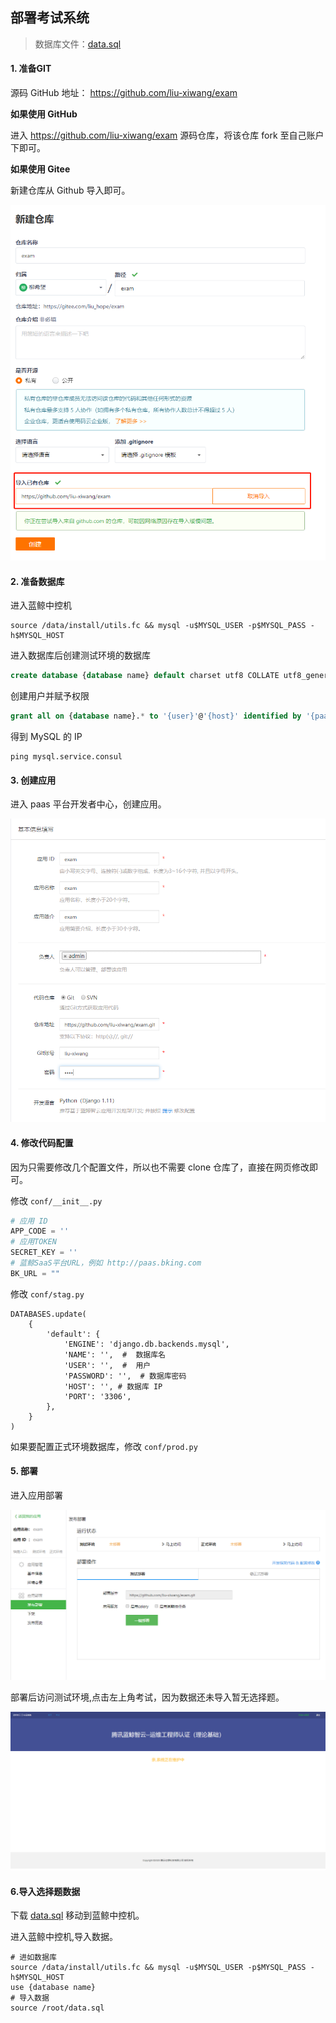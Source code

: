 ## 部署考试系统

> 数据库文件：[data.sql](./data.sql)

#### 1. 准备GIT

源码 GitHub 地址： https://github.com/liu-xiwang/exam 

**如果使用 GitHub**

进入  https://github.com/liu-xiwang/exam 源码仓库，将该仓库 fork 至自己账户下即可。

**如果使用 Gitee**

新建仓库从 Github 导入即可。

![](./assets/012.png)



#### 2. 准备数据库

进入蓝鲸中控机

```shell
source /data/install/utils.fc && mysql -u$MYSQL_USER -p$MYSQL_PASS -h$MYSQL_HOST
```

进入数据库后创建测试环境的数据库

```sql
create database {database name} default charset utf8 COLLATE utf8_general_ci;
```

创建用户并赋予权限  

```sql
grant all on {database name}.* to '{user}'@'{host}' identified by '{paasword}' 
```

得到 MySQL 的 IP

```
ping mysql.service.consul
```

#### 3. 创建应用

进入 paas 平台开发者中心，创建应用。

![](./assets/013.png)

#### 4. 修改代码配置

因为只需要修改几个配置文件，所以也不需要 clone 仓库了，直接在网页修改即可。

修改 `conf/__init__.py`

```python
# 应用 ID
APP_CODE = ''
# 应用TOKEN 
SECRET_KEY = ''
# 蓝鲸SaaS平台URL，例如 http://paas.bking.com
BK_URL = ""
```

修改 `conf/stag.py`

```
DATABASES.update(
    {
        'default': {
            'ENGINE': 'django.db.backends.mysql',
            'NAME': '',  #  数据库名
            'USER': '',  #  用户
            'PASSWORD': '',  # 数据库密码
            'HOST': '', # 数据库 IP
            'PORT': '3306',
        },
    }
)
```

如果要配置正式环境数据库，修改 `conf/prod.py`

#### 5. 部署

进入应用部署

![](./assets/014.png)

部署后访问测试环境,点击左上角考试，因为数据还未导入暂无选择题。

![](./assets/015.png)



#### 6.导入选择题数据

下载 [data.sql](data.sql) 移动到蓝鲸中控机。

进入蓝鲸中控机,导入数据。

```
# 进如数据库
source /data/install/utils.fc && mysql -u$MYSQL_USER -p$MYSQL_PASS -h$MYSQL_HOST 
use {database name}
# 导入数据
source /root/data.sql


```



